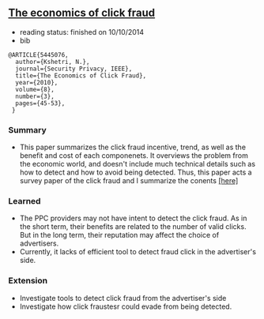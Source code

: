 [The economics of click fraud](http://ieeexplore.ieee.org/stamp/stamp.jsp?tp=&arnumber=5445076)
---

- reading status: finished on 10/10/2014
- bib
```
@ARTICLE{5445076, 
  author={Kshetri, N.}, 
  journal={Security Privacy, IEEE}, 
  title={The Economics of Click Fraud}, 
  year={2010}, 
  volume={8}, 
  number={3}, 
  pages={45-53}, 
 }
```


### Summary
- This paper summarizes the click fraud incentive, trend, as well as the benefit and cost of each componenets. It overviews the problem from the economic world, and doesn't include much technical details such as how to detect and how to avoid being detected. Thus, this paper acts a survey paper of the click fraud and I summarize the conents [[here]](../ClickFraud)

### Learned
- The PPC providers may not have intent to detect the click fraud. As in the short term, their benefits are related to the number of valid clicks. But in the long term, their reputation may affect the choice of advertisers.
- Currently, it lacks of efficient tool to detect fraud click in the advertiser's side.

### Extension
- Investigate tools to detect click fraud from the advertiser's side
- Investigate how click fraustesr could evade from being detected.
